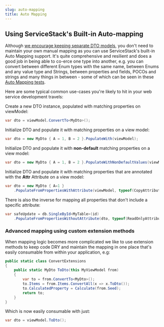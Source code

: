 ```yaml
---
slug: auto-mapping
title: Auto Mapping
---
```


## Using ServiceStack's Built-in Auto-mapping

Although [we encourage keeping separate DTO models](http://stackoverflow.com/a/15369736/85785), you don't need to maintain your own manual mapping as you can use ServiceStack's built-in Auto Mapping support. It's quite comprehensive and resilient and does a good job in being able to co-erce one type into another, e.g. you can convert between different Enum types with the same name, between Enums and any value type and Strings, between properties and fields, POCOs and strings and many things in between - some of which can be seen in these [Auto Mapping tests](https://github.com/ServiceStack/ServiceStack.Text/blob/master/tests/ServiceStack.Text.Tests/AutoMappingTests.cs).

Here are some typical common use-cases you're likely to hit in your web service development travels:

Create a new DTO instance, populated with matching properties on viewModel:

```csharp
var dto = viewModel.ConvertTo<MyDto>();
```

Initialize DTO and populate it with matching properties on a view model:

```csharp
var dto = new MyDto { A = 1, B = 2 }.PopulateWith(viewModel);
```

Initialize DTO and populate it with **non-default** matching properties on a view model:

```csharp
var dto = new MyDto { A = 1, B = 2 }.PopulateWithNonDefaultValues(viewModel);
```

Initialize DTO and populate it with matching properties that are annotated with the **Attr** Attribute on a view model:

```csharp
var dto = new MyDto { A=1 }
    .PopulateFromPropertiesWithAttribute(viewModel, typeof(CopyAttribute));
```

There is also the inverse for mapping all properties that don't include a specific attribute:

```csharp
var safeUpdate = db.SingleById<MyTable>(id)
    .PopulateFromPropertiesWithoutAttribute(dto, typeof(ReadOnlyAttribute));
```

### Advanced mapping using custom extension methods

When mapping logic becomes more complicated we like to use extension methods to keep code DRY and maintain the mapping in one place that's easily consumable from within your application, e.g:

```csharp
public static class ConvertExtensions
{
    public static MyDto ToDto(this MyViewModel from)
    {
        var to = from.ConvertTo<MyDto>();
        to.Items = from.Items.ConvertAll(x => x.ToDto());
        to.CalculatedProperty = Calculate(from.Seed);
        return to;
    }
}
```

Which is now easily consumable with just:

```csharp
var dto = viewModel.ToDto();
```

  [1]: http://martinfowler.com/eaaCatalog/dataTransferObject.html
  [2]: http://msdn.microsoft.com/en-us/library/ff649585.aspx
  [3]: http://www.palmmedia.de/Blog/2011/8/30/ioc-container-benchmark-performance-comparison
  [4]: ?id=Clients-overview
  [5]: http://ayende.com/blog/4769/code-review-guidelines-avoid-inheritance-for-properties
  [6]: https://github.com/AutoMapper/AutoMapper